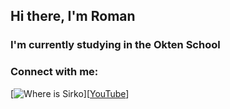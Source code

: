 ## Hi there, I'm Roman

### I'm currently studying in the Okten School

### Connect with me:
[<img  alt="Where is Sirko" src="">][[YouTube](https://www.youtube.com/channel/UCrvWs2gInquelnHiz-Xptow)]